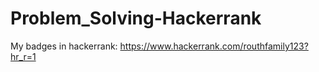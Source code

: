 # Problem_Solving-Hackerrank

My badges in hackerrank:
https://www.hackerrank.com/routhfamily123?hr_r=1
